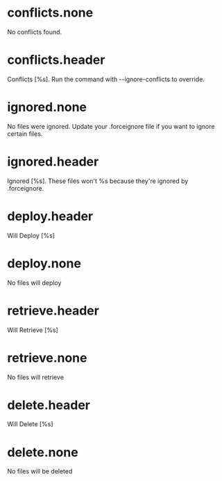 # conflicts.none

No conflicts found.

# conflicts.header

Conflicts [%s]. Run the command with --ignore-conflicts to override.

# ignored.none

No files were ignored. Update your .forceignore file if you want to ignore certain files.

# ignored.header

Ignored [%s].  These files won't %s because they're ignored by .forceignore.

# deploy.header

Will Deploy [%s]

# deploy.none

No files will deploy

# retrieve.header

Will Retrieve [%s]

# retrieve.none

No files will retrieve

# delete.header

Will Delete [%s]

# delete.none

No files will be deleted

